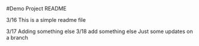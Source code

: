 #Demo Project README

3/16 This is a simple readme file

3/17 Adding something else
3/18 add something else
Just some updates on a branch